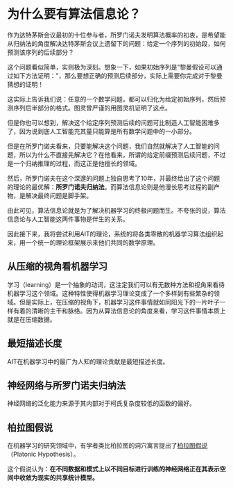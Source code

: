 # 为什么要有算法信息论？

作为达特茅斯会议最初的十位参与者，所罗门诺夫发明算法概率的初衷，是希望能从归纳法的角度解决达特茅斯会议上遗留下的问题：给定一个序列的初始段，如何预测该序列的后续部分？

这个问题看似简单，实则极为深刻。想象一下，如果初始序列是“黎曼假设可以通过如下方法证明：”，那么要想正确的预测后续部分，实际上需要你完成对于黎曼猜想的证明！

这实际上告诉我们说：任意的一个数学问题，都可以归化为给定初始序列，然后预测序列后半部分的格式。图灵曾严谨的用图灵机证明了这点。

但是你也可以想到，解决这个给定序列预测后续的问题可比制造人工智能困难多了，因为说到底人工智能充其量只能算是所有数学问题中的一小部分。

但是在所罗门诺夫看来，只要能解决这个问题，我们自然就解决了人工智能的问题，所以为什么不直接先解决它？在他看来，所谓的给定前缀预测后续问题，不过是一个归纳推理的过程，而这正是他擅长的领域。

然后，所罗门诺夫在这个深邃的问题上独自思考了10年，并最终给出了这个问题的理论的最优解：**所罗门诺夫归纳法**。而算法信息论则是他漫长思考过程的副产物，是解决最终问题是脚手架。

由此可见，算法信息论就是为了解决机器学习的终极问题而生。不夸张的说，算法信息论与人工智能这两件事物是伴生的关系。

因此接下来，我将尝试利用AIT的理论，系统的将各类零散的机器学习算法组织起来，用一个统一的理论框架展示来他们共同的数学原理。


## 从压缩的视角看机器学习

学习（learning）是一个抽象的动词，这注定我们可以有无数种方法和视角来看待机器学习这个领域。这种特性使得机器学习理论变成了一个多样到有些繁杂的领域。但是实际上，在压缩的视角下，机器学习这件事情就如同阳光下的一片叶子一样有着的清晰的主干和脉络。因为从算法信息论的角度来看，学习这件事情本质上就是在压缩数据。


## 最短描述长度

AIT在机器学习中的最广为人知的理论贡献是最短描述长度。


## 神经网络与所罗门诺夫归纳法

神经网络的泛化能力来源于其内部对于柯氏复杂度较低的函数的偏好。


## 柏拉图假说


<!-- ## 柏拉图的洞穴寓言

在柏拉图的洞穴寓言中，一些可怜的囚犯从出生开始就锁在一个漆黑的洞穴中。他们所有人都被锁在一面石壁前，不能转头，只能看着墙壁。这个洞穴中还有一群守卫，他们在这些囚犯身后点起了一堆火，囚犯之间是一条高高的带有矮墙的人行道，守卫则在手里拿着“人和其他生物”的物品或木偶在道上行走。

对于这些被锁住的可怜囚犯来说，那些墙上的阴影就是他们的整个世界。他们对于整个世界的认知都来源于这些影子。

作为生活在现代的自由人，你也许很难想象这些囚犯是如何认知整个世界的。但是实际上从某种意义上来讲，我们也是一群被锁在石壁前的囚犯。

实际上，当我们观察到某件事情发生时，我们实际上也是在通过火炬在墙上的投影来观察这个世界。这些投影对于那些囚犯来说是墙上的影子，对我们来说则是我们听到的声音、看到的光线和触碰时的压感等等。

可以说对于发生在现实世界中的事件，我们仅仅只是通过我们的神经器官观察到了其部分结果，而这些事件背后发生的具体原因对于我们其实有相当一部分是未知的。

我们能否直接的通过感官来认识到这个世界背后的运行规律？我想这是极为困难的。对于我们来说，万事万物的背后都有无穷的可能性，而我们有限的感官无法接受所有的信息，也无法对所有的可能性进行判断。

但是有一点我们可以确信，那就是一件事只要发生就必然有导致它发生的唯一原因。正如洞穴中不同的囚犯从不同角度看到相同物体的不同影子。

也正是为了处理这种万事万物的背后的不确定性，概率论诞生了。我们将所有这些事件组成了一个事件空间，并根据据此赋予了每个事件一个概率。在大数定律的规约下，我们可以确信，这些事件的发生的概率最终会符合某种分布的描述。

而算法概率与传统概率的不同就从这里开始。 -->


在机器学习的研究领域中，有学者类比柏拉图的洞穴寓言提出了[柏拉图假说](https://phillipi.github.io/prh/)（Platonic Hypothesis）。

这个假说认为：**在不同数据和模式上以不同目标进行训练的神经网络正在其表示空间中收敛为现实的共享统计模型。**
